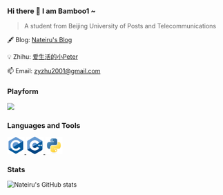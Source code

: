 ### Hi there 👋 I am Bamboo1 ~
> A student from Beijing University of Posts and Telecommunications

🖋 Blog: [Nateiru's Blog](https://nateiru.github.io/)

💡 Zhihu: [爱生活的小Peter](https://www.zhihu.com/people/zhu-zi-yi-47-6)

📫 Email: zyzhu2001@gmail.com

### Playform
[![](https://img.shields.io/badge/OS-Arch%20Linux-33aadd?style=flat-square&logo=arch-linux&logoColor=ffffff)](https://www.archlinux.org/)
### Languages and Tools
<p align="left"> <a href="https://www.cprogramming.com/" target="_blank" rel="noreferrer"> <img src="https://raw.githubusercontent.com/devicons/devicon/master/icons/c/c-original.svg" alt="c" width="40" height="40"/> </a> <a href="https://www.w3schools.com/cpp/" target="_blank" rel="noreferrer"> <img src="https://raw.githubusercontent.com/devicons/devicon/master/icons/cplusplus/cplusplus-original.svg" alt="cplusplus" width="40" height="40"/> </a> <a href="https://www.python.org" target="_blank" rel="noreferrer"> <img src="https://raw.githubusercontent.com/devicons/devicon/master/icons/python/python-original.svg" alt="python" width="40" height="40"/> </a> </p>

### Stats
<!-- <div>
<img style="display: inline-block;" src="https://github-readme-stats.vercel.app/api/top-langs/?username=Nateiru&layout=compact&hide=javascript,html,Tex" /> 
<img style="display: inline-block;" src="https://github-readme-stats.vercel.app/api?username=Nateiru&show_icons=true&theme=cobalt" />
</div> -->

![Nateiru's GitHub stats](https://github-readme-stats.vercel.app/api?username=Nateiru&show_icons=true&theme=radical)
<!--
**Nateiru/Nateiru** is a ✨ _special_ ✨ repository because its `README.md` (this file) appears on your GitHub profile.

Here are some ideas to get you started:

- 🔭 I’m currently working on ...
- 🌱 I’m currently learning ...
- 👯 I’m looking to collaborate on ...
- 🤔 I’m looking for help with ...
- 💬 Ask me about ...
- 📫 How to reach me: ...
- 😄 Pronouns: ...
- ⚡ Fun fact: ...
-->
